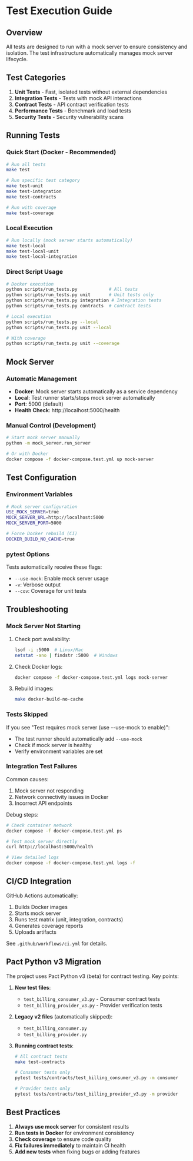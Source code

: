 # Test Execution Guide

## Overview

All tests are designed to run with a mock server to ensure consistency and isolation. The test infrastructure automatically manages mock server lifecycle.

## Test Categories

1. **Unit Tests** - Fast, isolated tests without external dependencies
2. **Integration Tests** - Tests with mock API interactions
3. **Contract Tests** - API contract verification tests
4. **Performance Tests** - Benchmark and load tests
5. **Security Tests** - Security vulnerability scans

## Running Tests

### Quick Start (Docker - Recommended)

```bash
# Run all tests
make test

# Run specific test category
make test-unit
make test-integration
make test-contracts

# Run with coverage
make test-coverage
```

### Local Execution

```bash
# Run locally (mock server starts automatically)
make test-local
make test-local-unit
make test-local-integration
```

### Direct Script Usage

```bash
# Docker execution
python scripts/run_tests.py            # All tests
python scripts/run_tests.py unit       # Unit tests only
python scripts/run_tests.py integration # Integration tests
python scripts/run_tests.py contracts  # Contract tests

# Local execution
python scripts/run_tests.py --local
python scripts/run_tests.py unit --local

# With coverage
python scripts/run_tests.py unit --coverage
```

## Mock Server

### Automatic Management

- **Docker**: Mock server starts automatically as a service dependency
- **Local**: Test runner starts/stops mock server automatically
- **Port**: 5000 (default)
- **Health Check**: http://localhost:5000/health

### Manual Control (Development)

```bash
# Start mock server manually
python -m mock_server.run_server

# Or with Docker
docker compose -f docker-compose.test.yml up mock-server
```

## Test Configuration

### Environment Variables

```bash
# Mock server configuration
USE_MOCK_SERVER=true
MOCK_SERVER_URL=http://localhost:5000
MOCK_SERVER_PORT=5000

# Force Docker rebuild (CI)
DOCKER_BUILD_NO_CACHE=true
```

### pytest Options

Tests automatically receive these flags:
- `--use-mock`: Enable mock server usage
- `-v`: Verbose output
- `--cov`: Coverage for unit tests

## Troubleshooting

### Mock Server Not Starting

1. Check port availability:
   ```bash
   lsof -i :5000  # Linux/Mac
   netstat -ano | findstr :5000  # Windows
   ```

2. Check Docker logs:
   ```bash
   docker compose -f docker-compose.test.yml logs mock-server
   ```

3. Rebuild images:
   ```bash
   make docker-build-no-cache
   ```

### Tests Skipped

If you see "Test requires mock server (use --use-mock to enable)":
- The test runner should automatically add `--use-mock`
- Check if mock server is healthy
- Verify environment variables are set

### Integration Test Failures

Common causes:
1. Mock server not responding
2. Network connectivity issues in Docker
3. Incorrect API endpoints

Debug steps:
```bash
# Check container network
docker compose -f docker-compose.test.yml ps

# Test mock server directly
curl http://localhost:5000/health

# View detailed logs
docker compose -f docker-compose.test.yml logs -f
```

## CI/CD Integration

GitHub Actions automatically:
1. Builds Docker images
2. Starts mock server
3. Runs test matrix (unit, integration, contracts)
4. Generates coverage reports
5. Uploads artifacts

See `.github/workflows/ci.yml` for details.

## Pact Python v3 Migration

The project uses Pact Python v3 (beta) for contract testing. Key points:

1. **New test files**:
   - `test_billing_consumer_v3.py` - Consumer contract tests
   - `test_billing_provider_v3.py` - Provider verification tests

2. **Legacy v2 files** (automatically skipped):
   - `test_billing_consumer.py`
   - `test_billing_provider.py`

3. **Running contract tests**:
   ```bash
   # All contract tests
   make test-contracts

   # Consumer tests only
   pytest tests/contracts/test_billing_consumer_v3.py -m consumer

   # Provider tests only
   pytest tests/contracts/test_billing_provider_v3.py -m provider
   ```

## Best Practices

1. **Always use mock server** for consistent results
2. **Run tests in Docker** for environment consistency
3. **Check coverage** to ensure code quality
4. **Fix failures immediately** to maintain CI health
5. **Add new tests** when fixing bugs or adding features

